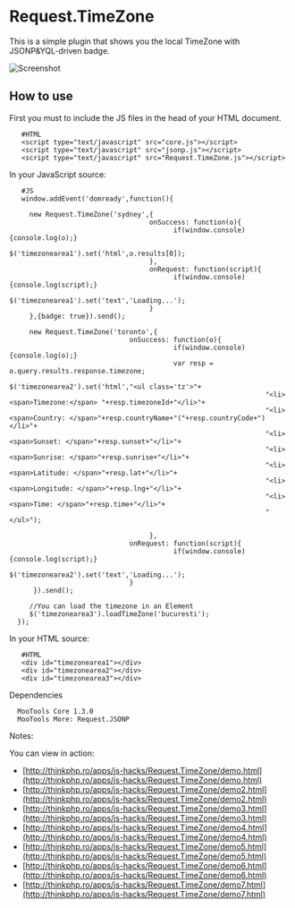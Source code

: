 Request.TimeZone
=======================
This is a simple plugin that shows you the local TimeZone with JSONP&YQL-driven badge.

![Screenshot](http://farm5.static.flickr.com/4129/4833588733_3ed15f79eb_z.jpg)

How to use
----------

First you must to include the JS files in the head of your HTML document.
       
       #HTML
       <script type="text/javascript" src="core.js"></script>
       <script type="text/javascript" src="jsonp.js"></script>
       <script type="text/javascript" src="Request.TimeZone.js"></script>

In your JavaScript source: 

       #JS 
       window.addEvent('domready',function(){ 

         new Request.TimeZone('sydney',{
                                       onSuccess: function(o){
                                             if(window.console) {console.log(o);} 
                                             $('timezonearea1').set('html',o.results[0]);                                             
                                       },
                                       onRequest: function(script){           
                                             if(window.console) {console.log(script);} 
                                             $('timezonearea1').set('text','Loading...'); 
                                       }   
         },{badge: true}).send(); 

         new Request.TimeZone('toronto',{
                                  onSuccess: function(o){
                                             if(window.console) {console.log(o);} 
                                             var resp = o.query.results.response.timezone;
                                             $('timezonearea2').set('html',"<ul class='tz'>"+
                                                                    "<li><span>Timezone:</span> "+resp.timezoneId+"</li>"+
                                                                    "<li><span>Country: </span>"+resp.countryName+"("+resp.countryCode+")</li>"+
                                                                    "<li><span>Sunset: </span>"+resp.sunset+"</li>"+
                                                                    "<li><span>Sunrise: </span>"+resp.sunrise+"</li>"+
                                                                    "<li><span>Latitude: </span>"+resp.lat+"</li>"+
                                                                    "<li><span>Longitude: </span>"+resp.lng+"</li>"+
                                                                    "<li><span>Time: </span>"+resp.time+"</li>"+
                                                                    "</ul>");

                                       },
                                  onRequest: function(script){           
                                             if(window.console) {console.log(script);} 
                                             $('timezonearea2').set('text','Loading...'); 
                                  }   
          }).send(); 

         //You can load the timezone in an Element
         $('timezonearea3').loadTimeZone('bucuresti');
      });

In your HTML source: 

       #HTML
       <div id="timezonearea1"></div>
       <div id="timezonearea2"></div>
       <div id="timezonearea3"></div>

Dependencies

      MooTools Core 1.3.0
      MooTools More: Request.JSONP

Notes: 

You can view in action:

- [http://thinkphp.ro/apps/js-hacks/Request.TimeZone/demo.html](http://thinkphp.ro/apps/js-hacks/Request.TimeZone/demo.html) 
- [http://thinkphp.ro/apps/js-hacks/Request.TimeZone/demo2.html](http://thinkphp.ro/apps/js-hacks/Request.TimeZone/demo2.html) 
- [http://thinkphp.ro/apps/js-hacks/Request.TimeZone/demo3.html](http://thinkphp.ro/apps/js-hacks/Request.TimeZone/demo3.html) 
- [http://thinkphp.ro/apps/js-hacks/Request.TimeZone/demo4.html](http://thinkphp.ro/apps/js-hacks/Request.TimeZone/demo4.html) 
- [http://thinkphp.ro/apps/js-hacks/Request.TimeZone/demo5.html](http://thinkphp.ro/apps/js-hacks/Request.TimeZone/demo5.html)
- [http://thinkphp.ro/apps/js-hacks/Request.TimeZone/demo6.html](http://thinkphp.ro/apps/js-hacks/Request.TimeZone/demo6.html) 
- [http://thinkphp.ro/apps/js-hacks/Request.TimeZone/demo7.html](http://thinkphp.ro/apps/js-hacks/Request.TimeZone/demo7.html) 
